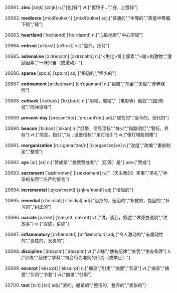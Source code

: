 10681. **zinc**
[zɪŋk]  [zɪŋk]
n.["[化]锌"]  vt.["镀锌于…","在…上镀锌"]  

10682. **mediocre**
[ˌmi:diˈəʊkə(r)]  [ˌmi:diˈoʊkər]
adj.["普通的","中等的","质量中等偏下的","碌"]  

10683. **heartland**
[ˈhɑ:tlænd]  [ˈhɑ:rtlænd]
n.["心脏地带","中心区域"]  

10684. **entrust**
[ɪnˈtrʌst]  [ɪnˈtrʌst]
vt.["委托，托付"]  

10685. **adrenaline**
[ə'drenəlɪn]  [əˈdrɛnəlɪn]
n.["<生化>肾上腺素","<喻>刺激物","激励因素","一阵兴奋（或激动）"]  

10686. **sparse**
[spɑ:s]  [spɑ:rs]
adj.["稀疏的","稀少的"]  

10687. **endowment**
[ɪnˈdaʊmənt]  [ɛnˈdaʊmənt]
n.["捐赠","基金","天赋","养老保险"]  

10688. **cutback**
[ˈkʌtbæk]  [ˈkʌtˌbæk]
n.["削减，缩减","（电影等）倒叙","[园]剪枝","回冲浪峰"]  

10689. **present-day**
[ˈprezəntˈdeɪ]  [ˈprɛzəntˈdeɪ]
adj.["现在的","当今的，现代的"]  

10690. **beacon**
[ˈbi:kən]  [ˈbikən]
n.["灯塔，信号浮标","烽火","指路明灯","警标，界标"]  vt.["照亮，指引","为…设置信标","用灯指引"]  vi.["像灯塔般照耀"]  

10691. **reorganization**
[rɪˌɔ:ɡənaɪ'zeɪʃn]  [riˌɔrɡənɪˈzeʃən]
n.["改组","改编","重新制定","整顿"]  

10692. **aye**
[aɪ]  [aɪ]
n.["赞成票","投票赞成者","（回答）是"]  adv.["赞成"]  

10693. **sacrament**
[ˈsækrəmənt]  [ˈsækrəmənt]
n.["（天主教的）圣事","圣礼","神圣的东西","庄严的誓言"]  

10694. **incremental**
[ˌɪŋkrə'mentl]  [ˌɪŋkrə'mentl]
adj.["增加的"]  

10695. **remedial**
[rɪˈmi:diəl]  [rɪˈmidiəl]
adj.["治疗的，医治的","补救的，挽回的","补习的","纠正的"]  

10696. **narrate**
[nəˈreɪt]  [ˈnærˌeɪt, næˈreɪt]
vt.["讲，谈到，叙述","做旁白说明","讲故事"]  vi.["叙述，讲述"]  

10697. **inflammatory**
[ɪnˈflæmətri]  [ɪnˈflæmətɔ:ri]
adj.["令人激动的","有煽动性的","炎性的，发炎的"]  

10698. **discipline**
[ˈdɪsəplɪn]  [ˈdɪsəplɪn]
vt.["训练","使有纪律","处罚","使有条理"]  n.["训练","纪律","学科","符合行为准则的行为（或举止）"]  

10699. **excerpt**
[ˈeksɜ:pt]  [ˈeksɜ:rpt]
n.["摘录","引用","摘要","节录"]  vt.["摘录","摘要","引用","节要"]  vi.["摘录","引用"]  

10700. **taut**
[tɔ:t]  [tɔt]
adj.["紧的，绷紧的","整洁的，整齐的","紧张的"]  

